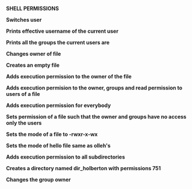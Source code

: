 **SHELL PERMISSIONS**

**Switches user**

**Prints effective username of the current user**

**Prints all the groups the current users are**

**Changes owner of file**

**Creates an empty file**

**Adds execution permission to the owner of the file**

**Adds execution permision to the owner, groups and read permission to users of a file**

**Adds execution permission for everybody**

**Sets permission of a file such that the owner and groups have no access only the users**

**Sets the mode of a file to -rwxr-x-wx**

**Sets the mode of hello file same as olleh's**

**Adds execution permission to all subdirectories**

**Creates a directory named dir_holberton with permissions 751**

**Changes the group owner**
